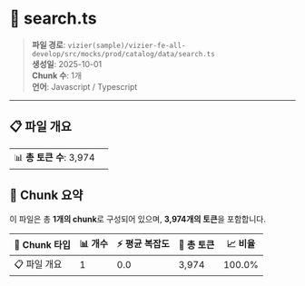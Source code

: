 # 📄 search.ts

> **파일 경로**: `vizier(sample)/vizier-fe-all-develop/src/mocks/prod/catalog/data/search.ts`  
> **생성일**: 2025-10-01  
> **Chunk 수**: 1개  
> **언어**: Javascript / Typescript
---


## 📋 파일 개요

| | |
|--|--|
| 📊 **총 토큰 수**: 3,974 |  |






## 🧩 Chunk 요약

이 파일은 총 **1개의 chunk**로 구성되어 있으며, **3,974개의 토큰**을 포함합니다.

| 🧩 Chunk 타입 | 📊 개수 | ⚡ 평균 복잡도 | 📝 총 토큰 | 📈 비율 |
|---------------|--------|-------------|----------|--------|
| 📋 파일 개요 | 1 | 0.0 | 3,974 | 100.0% |

